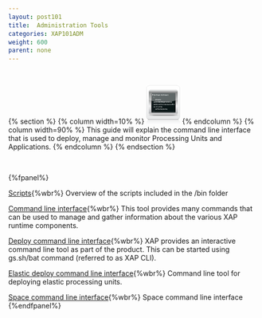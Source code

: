 ```yaml
---
layout: post101
title:  Administration Tools
categories: XAP101ADM
weight: 600
parent: none
---
```




<br>

{% section %}
 {% column width=10% %}
 ![counter-logo.jpg](/attachment_files/subject/admin-api.png)
 {% endcolumn %}
 {% column width=90% %}
 This guide will explain the command line interface that is used to deploy, manage and monitor Processing Units and Applications.
 {% endcolumn %}
 {% endsection %}

<br>


{%fpanel%}

[Scripts](./scripts.html){%wbr%}
Overview of the scripts included in the <XAP root>/bin folder

[Command line interface](./command-line-interface.html){%wbr%}
This tool provides many commands that can be used to manage and gather information about the various XAP runtime components.

[Deploy command line interface](./deploy-command-line-interface.html){%wbr%}
XAP provides an interactive command line tool as part of the product. This can be started using gs.sh/bat command (referred to as XAP CLI).

[Elastic deploy command line interface](./elastic-deploy-command-line-interface.html){%wbr%}
Command line tool for  deploying elastic processing units.


[Space command line interface](./space---gigaspaces-cli.html){%wbr%}
Space command line interface
{%endfpanel%}


